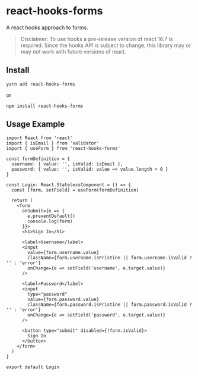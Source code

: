 # react-hooks-forms

A react hooks approach to forms.

> Disclaimer: To use hooks a pre-release version of react 16.7 is required. Since the hooks API is subject to change, this library may or may not work with future versions of react.

## Install

```
yarn add react-hooks-forms
```

or

```
npm install react-hooks-forms
```

## Usage Example

```tsx
import React from 'react'
import { isEmail } from 'validator'
import { useForm } from 'react-hooks-forms'

const formDefinition = {
  username: { value: '', isValid: isEmail },
  password: { value: '', isValid: value => value.length > 0 }
}

const Login: React.StatelessComponent = () => {
  const [form, setField] = useForm(formDefinition)

  return (
    <form
      onSubmit={e => {
        e.preventDefault()
        console.log(form)
      }}>
      <h1>Sign In</h1>

      <label>Username</label>
      <input
        value={form.username.value}
        className={form.username.isPristine || form.username.isValid ? '' : 'error'}
        onChange={e => setField('username', e.target.value)}
      />

      <label>Password</label>
      <input
        type="password"
        value={form.password.value}
        className={form.password.isPristine || form.password.isValid ? '' : 'error'}
        onChange={e => setField('password', e.target.value)}
      />

      <button type="submit" disabled={!form.isValid}>
        Sign In
      </button>
    </form>
  )
}

export default Login
```

